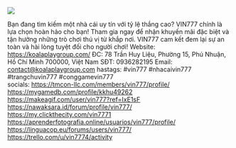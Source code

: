 ![](https://s3-ap-northeast-1.amazonaws.com/g0v-hackmd-images/uploads/upload_435244b8c9cefd73b26ab46cbed236c5.jpg)

Bạn đang tìm kiếm một nhà cái uy tín với tỷ lệ thắng cao? VIN777 chính là lựa chọn hoàn hảo cho bạn! Tham gia ngay để nhận khuyến mãi đặc biệt và tận hưởng những trò chơi thú vị từ khắp nơi. VIN777 cam kết đem lại sự an toàn và hài lòng tuyệt đối cho người chơi!
Website: https://koalaplaygroup.com/ 
ĐC:        78 Trần Huy Liệu, Phường 15, Phú Nhuận, Hồ Chí Minh 700000, Việt Nam
SĐT:      0936282195
Email:    contact@koalaplaygroup.com
hastags: #vin777 #nhacaivin777 #trangchuvin777 #conggamevin777									
socials:
https://tmcon-llc.com/members/vin777/profile/
https://mygamedb.com/profile/kkhu49262
https://makeagif.com/user/vin777?ref=IxE1sF
https://nawaksara.id/forum/profile/vin777/
https://my.clickthecity.com/vin7771
https://aprenderfotografia.online/usuarios/vin777/profile/
https://linguacop.eu/forums/users/vin777/
https://trello.com/u/vin7774/activity